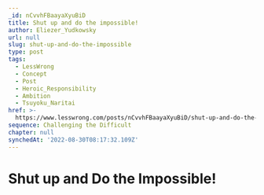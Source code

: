 ```yaml
---
_id: nCvvhFBaayaXyuBiD
title: Shut up and do the impossible!
author: Eliezer_Yudkowsky
url: null
slug: shut-up-and-do-the-impossible
type: post
tags:
  - LessWrong
  - Concept
  - Post
  - Heroic_Responsibility
  - Ambition
  - Tsuyoku_Naritai
href: >-
  https://www.lesswrong.com/posts/nCvvhFBaayaXyuBiD/shut-up-and-do-the-impossible
sequence: Challenging the Difficult
chapter: null
synchedAt: '2022-08-30T08:17:32.109Z'
---
```


# Shut up and Do the Impossible!
